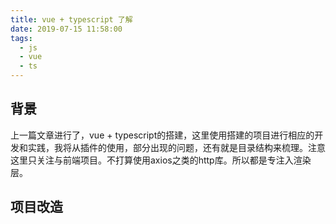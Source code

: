 ```yaml
---
title: vue + typescript 了解
date: 2019-07-15 11:58:00
tags:
  - js
  - vue
  - ts
---
```


## 背景

上一篇文章进行了，vue + typescript的搭建，这里使用搭建的项目进行相应的开发和实践，我将从插件的使用，部分出现的问题，还有就是目录结构来梳理。注意这里只关注与前端项目。不打算使用axios之类的http库。所以都是专注入渲染层。

## 项目改造
